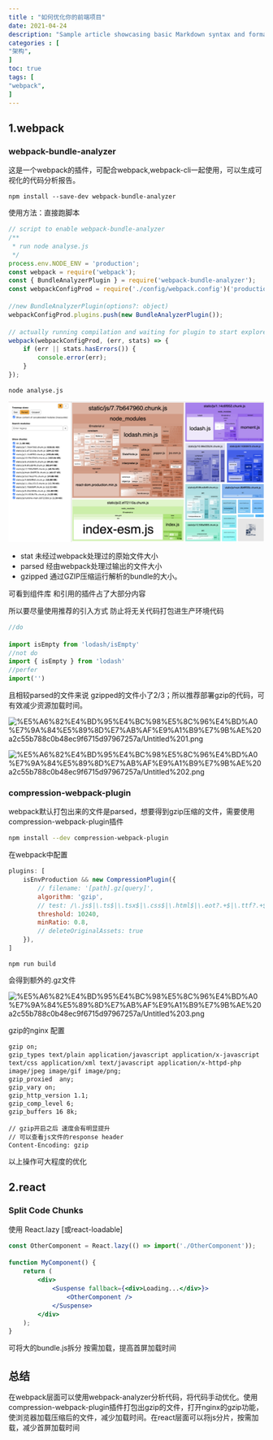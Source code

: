 ```yaml
---
title : "如何优化你的前端项目"
date: 2021-04-24 
description: "Sample article showcasing basic Markdown syntax and formatting for HTML elements."
categories : [                              
"架构",
]
toc: true
tags: [
"webpack",
]
---
```


<!--more-->

## 1.webpack

### webpack-bundle-analyzer

这是一个webpack的插件，可配合webpack,webpack-cli一起使用，可以生成可视化的代码分析报告。

```shell
npm install --save-dev webpack-bundle-analyzer
```

使用方法：直接跑脚本

```jsx
// script to enable webpack-bundle-analyzer
/**
 * run node analyse.js
 */
process.env.NODE_ENV = 'production';
const webpack = require('webpack');
const { BundleAnalyzerPlugin } = require('webpack-bundle-analyzer');
const webpackConfigProd = require('./config/webpack.config')('production');

//new BundleAnalyzerPlugin(options?: object)
webpackConfigProd.plugins.push(new BundleAnalyzerPlugin());

// actually running compilation and waiting for plugin to start explorer
webpack(webpackConfigProd, (err, stats) => {
	if (err || stats.hasErrors()) {
		console.error(err);
	}
});
```

```bash
node analyse.js
```

![](content/blog/brower/performance/frontEndProjectOptimization/images/Untitled.png)

- stat 未经过webpack处理过的原始文件大小
- parsed 经由webpack处理过输出的文件大小
- gzipped 通过GZIP压缩运行解析的bundle的大小。

可看到组件库 和引用的插件占了大部分内容

所以要尽量使用推荐的引入方式 防止将无关代码打包进生产环境代码

```jsx
//do

import isEmpty from 'lodash/isEmpty'
//not do
import { isEmpty } from 'lodash'
//perfer
import('')
```

且相较parsed的文件来说 gzipped的文件小了2/3；所以推荐部署gzip的代码，可有效减少资源加载时间。

![%E5%A6%82%E4%BD%95%E4%BC%98%E5%8C%96%E4%BD%A0%E7%9A%84%E5%89%8D%E7%AB%AF%E9%A1%B9%E7%9B%AE%20a2c55b788c0b48ec9f6715d97967257a/Untitled%201.png](%E5%A6%82%E4%BD%95%E4%BC%98%E5%8C%96%E4%BD%A0%E7%9A%84%E5%89%8D%E7%AB%AF%E9%A1%B9%E7%9B%AE%20a2c55b788c0b48ec9f6715d97967257a/Untitled%201.png)

![%E5%A6%82%E4%BD%95%E4%BC%98%E5%8C%96%E4%BD%A0%E7%9A%84%E5%89%8D%E7%AB%AF%E9%A1%B9%E7%9B%AE%20a2c55b788c0b48ec9f6715d97967257a/Untitled%202.png](%E5%A6%82%E4%BD%95%E4%BC%98%E5%8C%96%E4%BD%A0%E7%9A%84%E5%89%8D%E7%AB%AF%E9%A1%B9%E7%9B%AE%20a2c55b788c0b48ec9f6715d97967257a/Untitled%202.png)

### compression-webpack-plugin

webpack默认打包出来的文件是parsed，想要得到gzip压缩的文件，需要使用compression-webpack-plugin插件

```bash
npm install --dev compression-webpack-plugin
```

在webpack中配置

```jsx
plugins: [
	isEnvProduction && new CompressionPlugin({
		// filename: '[path].gz[query]',
		algorithm: 'gzip',
		// test: /\.js$|\.ts$|\.tsx$|\.css$|\.html$|\.eot?.+$|\.ttf?.+$|\.woff?.+$|\.svg?.+$/,
		threshold: 10240,
		minRatio: 0.8,
		// deleteOriginalAssets: true
	}),
]
```

```shell
npm run build
```

会得到额外的.gz文件

![%E5%A6%82%E4%BD%95%E4%BC%98%E5%8C%96%E4%BD%A0%E7%9A%84%E5%89%8D%E7%AB%AF%E9%A1%B9%E7%9B%AE%20a2c55b788c0b48ec9f6715d97967257a/Untitled%203.png](%E5%A6%82%E4%BD%95%E4%BC%98%E5%8C%96%E4%BD%A0%E7%9A%84%E5%89%8D%E7%AB%AF%E9%A1%B9%E7%9B%AE%20a2c55b788c0b48ec9f6715d97967257a/Untitled%203.png)

gzip的nginx 配置

```shell
gzip on;
gzip_types text/plain application/javascript application/x-javascript text/css application/xml text/javascript application/x-httpd-php image/jpeg image/gif image/png;
gzip_proxied  any;
gzip_vary on;
gzip_http_version 1.1;
gzip_comp_level 6;
gzip_buffers 16 8k;

// gzip开启之后 速度会有明显提升
// 可以查看js文件的response header
Content-Encoding: gzip
```

以上操作可大程度的优化

## 2.react

### Split Code Chunks

使用 React.lazy [或react-loadable]

```jsx
const OtherComponent = React.lazy(() => import('./OtherComponent'));

function MyComponent() {
	return (
		<div>
			<Suspense fallback={<div>Loading...</div>}>
				<OtherComponent />
			</Suspense>
		</div>
	);
}
```

可将大的bundle.js拆分 按需加载，提高首屏加载时间

## 总结

在webpack层面可以使用webpack-analyzer分析代码，将代码手动优化。使用compression-webpack-plugin插件打包出gzip的文件，打开nginx的gzip功能，使浏览器加载压缩后的文件，减少加载时间。在react层面可以将js分片，按需加载，减少首屏加载时间
